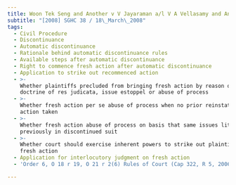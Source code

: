 ```yaml
---
title: Woon Tek Seng and Another v V Jayaraman a/l V A Vellasamy and Another
subtitle: "[2008] SGHC 38 / 18\_March\_2008"
tags:
  - Civil Procedure
  - Discontinuance
  - Automatic discontinuance
  - Rationale behind automatic discontinuance rules
  - Available steps after automatic discontinuance
  - Right to commence fresh action after automatic discontinuance
  - Application to strike out recommenced action
  - >-
    Whether plaintiffs precluded from bringing fresh action by reason of
    doctrine of res judicata, issue estoppel or abuse of process
  - >-
    Whether fresh action per se abuse of process when no prior reinstatement
    action taken
  - >-
    Whether fresh action abuse of process on basis that same issues litigated
    previously in discontinued suit
  - >-
    Whether court should exercise inherent powers to strike out plaintiffs\'
    fresh action
  - Application for interlocutory judgment on fresh action
  - 'Order 6, O 18 r 19, O 21 r 2(6) Rules of Court (Cap 322, R 5, 2006 Rev Ed)'

---
```



